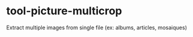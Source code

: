 # tool-picture-multicrop
Extract multiple images from single file (ex: albums, articles, mosaiques)
